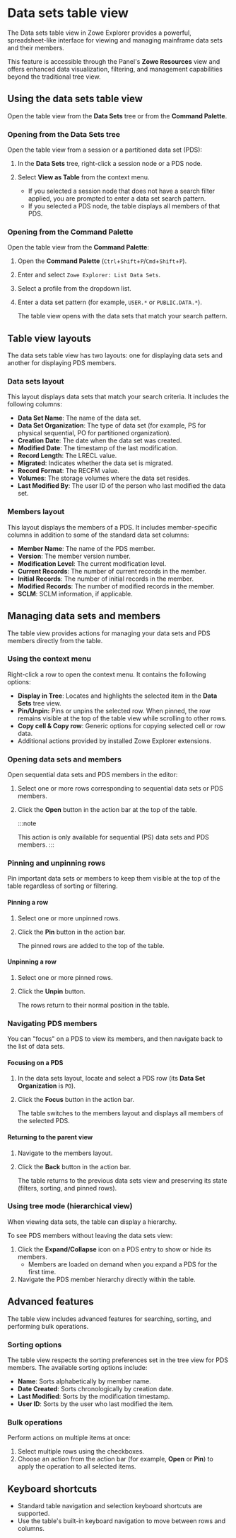 # Data sets table view

The Data sets table view in Zowe Explorer provides a powerful, spreadsheet-like interface for viewing and managing mainframe data sets and their members. 

This feature is accessible through the Panel's **Zowe Resources** view and offers enhanced data visualization, filtering, and management capabilities beyond the traditional tree view.

## Using the data sets table view

Open the table view from the **Data Sets** tree or from the **Command Palette**.

### Opening from the Data Sets tree

Open the table view from a session or a partitioned data set (PDS):

1.  In the **Data Sets** tree, right-click a session node or a PDS node.
2.  Select **View as Table** from the context menu.

    - If you selected a session node that does not have a search filter applied, you are prompted to enter a data set search pattern.
    - If you selected a PDS node, the table displays all members of that PDS.

### Opening from the Command Palette

Open the table view from the **Command Palette**:

1.  Open the **Command Palette** (`Ctrl`+`Shift`+`P`/`Cmd`+`Shift`+`P`).
2.  Enter and select `Zowe Explorer: List Data Sets`.
3.  Select a profile from the dropdown list.
4.  Enter a data set pattern (for example, `USER.*` or `PUBLIC.DATA.*`).

    The table view opens with the data sets that match your search pattern.

## Table view layouts

The data sets table view has two layouts: one for displaying data sets and another for displaying PDS members.

### Data sets layout

This layout displays data sets that match your search criteria. It includes the following columns:

- **Data Set Name**: The name of the data set.
- **Data Set Organization**: The type of data set (for example, PS for physical sequential, PO for partitioned organization).
- **Creation Date**: The date when the data set was created.
- **Modified Date**: The timestamp of the last modification.
- **Record Length**: The LRECL value.
- **Migrated**: Indicates whether the data set is migrated.
- **Record Format**: The RECFM value.
- **Volumes**: The storage volumes where the data set resides.
- **Last Modified By**: The user ID of the person who last modified the data set.

### Members layout

This layout displays the members of a PDS. It includes member-specific columns in addition to some of the standard data set columns:

- **Member Name**: The name of the PDS member.
- **Version**: The member version number.
- **Modification Level**: The current modification level.
- **Current Records**: The number of current records in the member.
- **Initial Records**: The number of initial records in the member.
- **Modified Records**: The number of modified records in the member.
- **SCLM**: SCLM information, if applicable.

## Managing data sets and members

The table view provides actions for managing your data sets and PDS members directly from the table.

### Using the context menu

Right-click a row to open the context menu. It contains the following options:

- **Display in Tree**: Locates and highlights the selected item in the **Data Sets** tree view.
- **Pin/Unpin:** Pins or unpins the selected row. When pinned, the row remains visible at the top of the table view while scrolling to other rows.
- **Copy cell & Copy row**: Generic options for copying selected cell or row data.
- Additional actions provided by installed Zowe Explorer extensions.

### Opening data sets and members

Open sequential data sets and PDS members in the editor:

1.  Select one or more rows corresponding to sequential data sets or PDS members.
2.  Click the **Open** button in the action bar at the top of the table.

    :::note

    This action is only available for sequential (PS) data sets and PDS members.
    :::

### Pinning and unpinning rows

Pin important data sets or members to keep them visible at the top of the table regardless of sorting or filtering.

#### Pinning a row

  1.  Select one or more unpinned rows.
  2.  Click the **Pin** button in the action bar.
  
      The pinned rows are added to the top of the table.

#### Unpinning a row
  1.  Select one or more pinned rows.
  2.  Click the **Unpin** button.
  
      The rows return to their normal position in the table.

### Navigating PDS members

You can "focus" on a PDS to view its members, and then navigate back to the list of data sets.

#### Focusing on a PDS

  1.  In the data sets layout, locate and select a PDS row (its **Data Set Organization** is `PO`).
  2.  Click the **Focus** button in the action bar.
  
      The table switches to the members layout and displays all members of the selected PDS.

#### Returning to the parent view
1. Navigate to the members layout.
2. Click the **Back** button in the action bar.

    The table returns to the previous data sets view and preserving its state (filters, sorting, and pinned rows).

### Using tree mode (hierarchical view)

When viewing data sets, the table can display a hierarchy.

To see PDS members without leaving the data sets view:

1. Click the **Expand/Collapse** icon on a PDS entry to show or hide its members.
    - Members are loaded on demand when you expand a PDS for the first time.
2. Navigate the PDS member hierarchy directly within the table.

## Advanced features

The table view includes advanced features for searching, sorting, and performing bulk operations.

### Sorting options

The table view respects the sorting preferences set in the tree view for PDS members. The available sorting options include:

- **Name**: Sorts alphabetically by member name.
- **Date Created**: Sorts chronologically by creation date.
- **Last Modified**: Sorts by the modification timestamp.
- **User ID**: Sorts by the user who last modified the item.

### Bulk operations

Perform actions on multiple items at once:

1.  Select multiple rows using the checkboxes.
2.  Choose an action from the action bar (for example, **Open** or **Pin**) to apply the operation to all selected items.

## Keyboard shortcuts

- Standard table navigation and selection keyboard shortcuts are supported.
- Use the table's built-in keyboard navigation to move between rows and columns.
